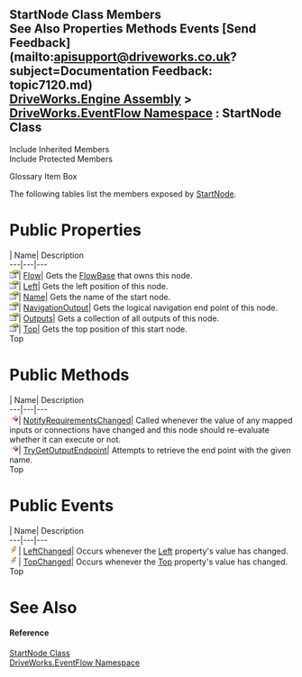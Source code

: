 StartNode Class Members   
See Also Properties Methods Events [Send Feedback](mailto:apisupport@driveworks.co.uk?subject=Documentation Feedback: topic7120.md)  
[DriveWorks.Engine Assembly](topic2156.md) > [DriveWorks.EventFlow Namespace](topic6871.md) : StartNode Class  
---  
  
Include Inherited Members    
Include Protected Members  


Glossary Item Box

The following tables list the members exposed by [StartNode](topic7120.md).

# Public Properties

| Name| Description  
---|---|---  
![Public Property](dotnetimages/publicProperty.gif)| [Flow](topic7128.md)| Gets the [FlowBase](topic6999.md) that owns this node.   
![Public Property](dotnetimages/publicProperty.gif)| [Left](topic7129.md)| Gets the left position of this node.   
![Public Property](dotnetimages/publicProperty.gif)| [Name](topic7130.md)| Gets the name of the start node.   
![Public Property](dotnetimages/publicProperty.gif)| [NavigationOutput](topic7131.md)| Gets the logical navigation end point of this node.   
![Public Property](dotnetimages/publicProperty.gif)| [Outputs](topic7132.md)| Gets a collection of all outputs of this node.   
![Public Property](dotnetimages/publicProperty.gif)| [Top](topic7133.md)| Gets the top position of this start node.   
Top

# Public Methods

| Name| Description  
---|---|---  
![Public Method](dotnetimages/publicMethod.gif)| [NotifyRequirementsChanged](topic7126.md)| Called whenever the value of any mapped inputs or connections have changed and this node should re-evaluate whether it can execute or not.   
![Public Method](dotnetimages/publicMethod.gif)| [TryGetOutputEndpoint](topic7127.md)| Attempts to retrieve the end point with the given name.   
Top

# Public Events

| Name| Description  
---|---|---  
![Public Event](dotnetimages/publicEvent.gif)| [LeftChanged](topic7134.md)| Occurs whenever the [Left](topic7129.md) property's value has changed.   
![Public Event](dotnetimages/publicEvent.gif)| [TopChanged](topic7135.md)| Occurs whenever the [Top](topic7133.md) property's value has changed.   
Top

# See Also

#### Reference

[StartNode Class](topic7120.md)   
[DriveWorks.EventFlow Namespace](topic6871.md)


